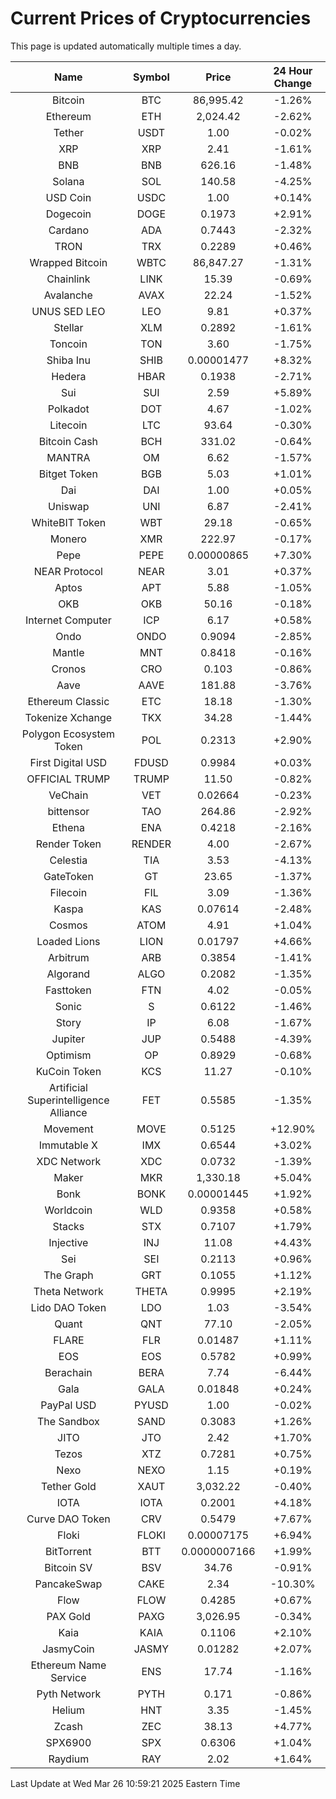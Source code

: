 # Current Prices of Cryptocurrencies
This page is updated automatically multiple times a day.

| Name | Symbol | Price | 24 Hour Change |
| :---: |:---:| :---: | :---: |
| Bitcoin | BTC | 86,995.42 | -1.26% |
| Ethereum | ETH | 2,024.42 | -2.62% |
| Tether | USDT | 1.00 | -0.02% |
| XRP | XRP | 2.41 | -1.61% |
| BNB | BNB | 626.16 | -1.48% |
| Solana | SOL | 140.58 | -4.25% |
| USD Coin | USDC | 1.00 | +0.14% |
| Dogecoin | DOGE | 0.1973 | +2.91% |
| Cardano | ADA | 0.7443 | -2.32% |
| TRON | TRX | 0.2289 | +0.46% |
| Wrapped Bitcoin | WBTC | 86,847.27 | -1.31% |
| Chainlink | LINK | 15.39 | -0.69% |
| Avalanche | AVAX | 22.24 | -1.52% |
| UNUS SED LEO | LEO | 9.81 | +0.37% |
| Stellar | XLM | 0.2892 | -1.61% |
| Toncoin | TON | 3.60 | -1.75% |
| Shiba Inu | SHIB | 0.00001477 | +8.32% |
| Hedera | HBAR | 0.1938 | -2.71% |
| Sui | SUI | 2.59 | +5.89% |
| Polkadot | DOT | 4.67 | -1.02% |
| Litecoin | LTC | 93.64 | -0.30% |
| Bitcoin Cash | BCH | 331.02 | -0.64% |
| MANTRA | OM | 6.62 | -1.57% |
| Bitget Token | BGB | 5.03 | +1.01% |
| Dai | DAI | 1.00 | +0.05% |
| Uniswap | UNI | 6.87 | -2.41% |
| WhiteBIT Token | WBT | 29.18 | -0.65% |
| Monero | XMR | 222.97 | -0.17% |
| Pepe | PEPE | 0.00000865 | +7.30% |
| NEAR Protocol | NEAR | 3.01 | +0.37% |
| Aptos | APT | 5.88 | -1.05% |
| OKB | OKB | 50.16 | -0.18% |
| Internet Computer | ICP | 6.17 | +0.58% |
| Ondo | ONDO | 0.9094 | -2.85% |
| Mantle | MNT | 0.8418 | -0.16% |
| Cronos | CRO | 0.103 | -0.86% |
| Aave | AAVE | 181.88 | -3.76% |
| Ethereum Classic | ETC | 18.18 | -1.30% |
| Tokenize Xchange | TKX | 34.28 | -1.44% |
| Polygon Ecosystem Token | POL | 0.2313 | +2.90% |
| First Digital USD | FDUSD | 0.9984 | +0.03% |
| OFFICIAL TRUMP | TRUMP | 11.50 | -0.82% |
| VeChain | VET | 0.02664 | -0.23% |
| bittensor | TAO | 264.86 | -2.92% |
| Ethena | ENA | 0.4218 | -2.16% |
| Render Token | RENDER | 4.00 | -2.67% |
| Celestia | TIA | 3.53 | -4.13% |
| GateToken | GT | 23.65 | -1.37% |
| Filecoin | FIL | 3.09 | -1.36% |
| Kaspa | KAS | 0.07614 | -2.48% |
| Cosmos | ATOM | 4.91 | +1.04% |
| Loaded Lions | LION | 0.01797 | +4.66% |
| Arbitrum | ARB | 0.3854 | -1.41% |
| Algorand | ALGO | 0.2082 | -1.35% |
| Fasttoken | FTN | 4.02 | -0.05% |
| Sonic | S | 0.6122 | -1.46% |
| Story | IP | 6.08 | -1.67% |
| Jupiter | JUP | 0.5488 | -4.39% |
| Optimism | OP | 0.8929 | -0.68% |
| KuCoin Token | KCS | 11.27 | -0.10% |
| Artificial Superintelligence Alliance | FET | 0.5585 | -1.35% |
| Movement | MOVE | 0.5125 | +12.90% |
| Immutable X | IMX | 0.6544 | +3.02% |
| XDC Network | XDC | 0.0732 | -1.39% |
| Maker | MKR | 1,330.18 | +5.04% |
| Bonk | BONK | 0.00001445 | +1.92% |
| Worldcoin | WLD | 0.9358 | +0.58% |
| Stacks | STX | 0.7107 | +1.79% |
| Injective | INJ | 11.08 | +4.43% |
| Sei | SEI | 0.2113 | +0.96% |
| The Graph | GRT | 0.1055 | +1.12% |
| Theta Network | THETA | 0.9995 | +2.19% |
| Lido DAO Token | LDO | 1.03 | -3.54% |
| Quant | QNT | 77.10 | -2.05% |
| FLARE | FLR | 0.01487 | +1.11% |
| EOS | EOS | 0.5782 | +0.99% |
| Berachain | BERA | 7.74 | -6.44% |
| Gala | GALA | 0.01848 | +0.24% |
| PayPal USD | PYUSD | 1.00 | -0.02% |
| The Sandbox | SAND | 0.3083 | +1.26% |
| JITO | JTO | 2.42 | +1.70% |
| Tezos | XTZ | 0.7281 | +0.75% |
| Nexo | NEXO | 1.15 | +0.19% |
| Tether Gold | XAUT | 3,032.22 | -0.40% |
| IOTA | IOTA | 0.2001 | +4.18% |
| Curve DAO Token | CRV | 0.5479 | +7.67% |
| Floki | FLOKI | 0.00007175 | +6.94% |
| BitTorrent | BTT | 0.0000007166 | +1.99% |
| Bitcoin SV | BSV | 34.76 | -0.91% |
| PancakeSwap | CAKE | 2.34 | -10.30% |
| Flow | FLOW | 0.4285 | +0.67% |
| PAX Gold | PAXG | 3,026.95 | -0.34% |
| Kaia | KAIA | 0.1106 | +2.10% |
| JasmyCoin | JASMY | 0.01282 | +2.07% |
| Ethereum Name Service | ENS | 17.74 | -1.16% |
| Pyth Network | PYTH | 0.171 | -0.86% |
| Helium | HNT | 3.35 | -1.45% |
| Zcash | ZEC | 38.13 | +4.77% |
| SPX6900 | SPX | 0.6306 | +1.04% |
| Raydium | RAY | 2.02 | +1.64% |

Last Update at Wed Mar 26 10:59:21 2025 Eastern Time